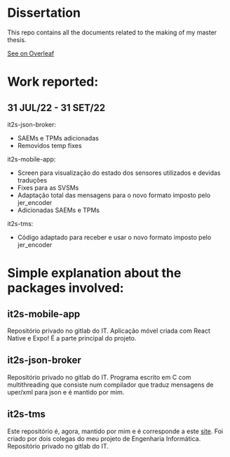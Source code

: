 # Dissertation
This repo contains all the documents related to the making of my master thesis.

[See on Overleaf](https://www.overleaf.com/read/kgnwtrzpwtpt)

# Work reported:
## 31 JUL/22 - 31 SET/22

it2s-json-broker: 
- SAEMs e TPMs adicionadas
- Removidos temp fixes

it2s-mobile-app:
- Screen para visualização do estado dos sensores utilizados e devidas traduções
- Fixes para as SVSMs
- Adaptação total das mensagens para o novo formato imposto pelo jer_encoder
- Adicionadas SAEMs e TPMs 

it2s-tms:
- Código adaptado para receber e usar o novo formato imposto pelo jer_encoder

# Simple explanation about the packages involved:
## it2s-mobile-app
Repositório privado no gitlab do IT.
Aplicação móvel criada com React Native e Expo! É a parte principal do projeto.
## it2s-json-broker
Repositório privado no gitlab do IT.
Programa escrito em C com multithreading que consiste num compilador que traduz mensagens de uper/xml para json e é mantido por mim.
## it2s-tms
Este repositório é, agora, mantido por mim e é corresponde a este [site](https://ccam.av.it.pt). Foi criado por dois colegas do meu projeto de Engenharia Informática.
Repositório privado no gitlab do IT.